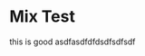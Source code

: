 # Mix Test
<inject key="subscriptionid" />
<question source="qssd" />
this is good
<inject key="subscriptionid" />
<inject key="subscription-2" />
<question source="qssd" />
asdfasdfdfdsdfsdfsdf